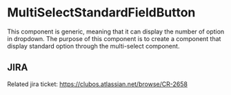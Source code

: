 # MultiSelectStandardFieldButton
This component is generic, meaning that it can display the number of option in dropdown. The purpose of this component is to create a component that display standard option through the multi-select component. 

## JIRA
Related jira ticket: https://clubos.atlassian.net/browse/CR-2658
